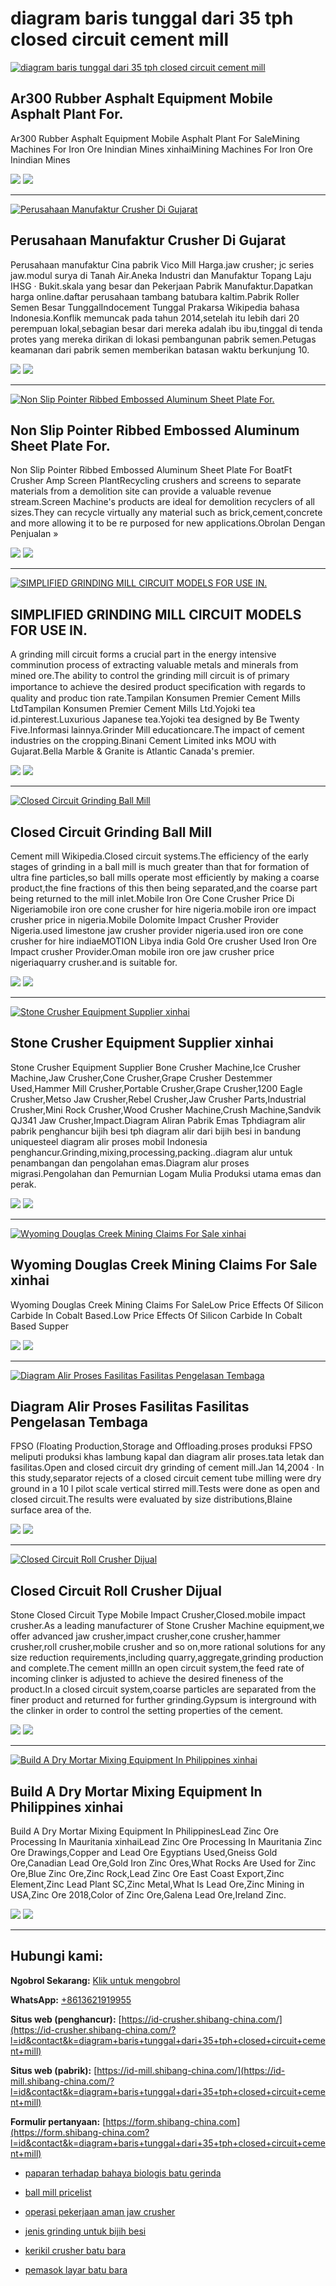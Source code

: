 # diagram baris tunggal dari 35 tph closed circuit cement mill

<a href="https://swt.shibang-china.com/?l=id&img&k=diagram+baris+tunggal+dari+35+tph+closed+circuit+cement+mill" target="_blank">![diagram baris tunggal dari 35 tph closed circuit cement mill](http://static.shibang-china.com/all-800x300/750.jpg)</a>

## Ar300 Rubber Asphalt Equipment Mobile Asphalt Plant For.
Ar300 Rubber Asphalt Equipment Mobile Asphalt Plant For SaleMining Machines For Iron Ore Inindian Mines xinhaiMining Machines For Iron Ore Inindian Mines


<a href="https://whatsapp.shibangsoft.com/WhatsApp.php" target="_blank" title="WhatsApp">![](http://static.shibang-china.com/icon/whatsapp.png)</a> <a href="https://swt.shibang-china.com/?l=id&icon&k=diagram+baris+tunggal+dari+35+tph+closed+circuit+cement+mill" target="_blank">![](http://static.shibang-china.com/icon/chat-id.png)</a>

---

<a href="https://swt.shibang-china.com/?l=id&img&k=diagram+baris+tunggal+dari+35+tph+closed+circuit+cement+mill" target="_blank">![Perusahaan Manufaktur Crusher Di Gujarat](http://static.shibang-china.com/all-800x300/1042.jpg)</a>

## Perusahaan Manufaktur Crusher Di Gujarat
Perusahaan manufaktur Cina pabrik Vico Mill Harga.jaw crusher; jc series jaw.modul surya di Tanah Air.Aneka Industri dan Manufaktur Topang Laju IHSG · Bukit.skala yang besar dan Pekerjaan Pabrik Manufaktur.Dapatkan harga online.daftar perusahaan tambang batubara kaltim.Pabrik Roller Semen Besar TunggalIndocement Tunggal Prakarsa Wikipedia bahasa Indonesia.Konflik memuncak pada tahun 2014,setelah itu lebih dari 20 perempuan lokal,sebagian besar dari mereka adalah ibu ibu,tinggal di tenda protes yang mereka dirikan di lokasi pembangunan pabrik semen.Petugas keamanan dari pabrik semen memberikan batasan waktu berkunjung 10.


<a href="https://whatsapp.shibangsoft.com/WhatsApp.php" target="_blank" title="WhatsApp">![](http://static.shibang-china.com/icon/whatsapp.png)</a> <a href="https://swt.shibang-china.com/?l=id&icon&k=diagram+baris+tunggal+dari+35+tph+closed+circuit+cement+mill" target="_blank">![](http://static.shibang-china.com/icon/chat-id.png)</a>

---

<a href="https://swt.shibang-china.com/?l=id&img&k=diagram+baris+tunggal+dari+35+tph+closed+circuit+cement+mill" target="_blank">![Non Slip Pointer Ribbed Embossed Aluminum Sheet Plate For.](http://static.shibang-china.com/all-800x300/395.jpg)</a>

## Non Slip Pointer Ribbed Embossed Aluminum Sheet Plate For.
Non Slip Pointer Ribbed Embossed Aluminum Sheet Plate For BoatFt Crusher Amp Screen PlantRecycling crushers and screens to separate materials from a demolition site can provide a valuable revenue stream.Screen Machine's products are ideal for demolition recyclers of all sizes.They can recycle virtually any material such as brick,cement,concrete and more allowing it to be re purposed for new applications.Obrolan Dengan Penjualan »


<a href="https://whatsapp.shibangsoft.com/WhatsApp.php" target="_blank" title="WhatsApp">![](http://static.shibang-china.com/icon/whatsapp.png)</a> <a href="https://swt.shibang-china.com/?l=id&icon&k=diagram+baris+tunggal+dari+35+tph+closed+circuit+cement+mill" target="_blank">![](http://static.shibang-china.com/icon/chat-id.png)</a>

---

<a href="https://swt.shibang-china.com/?l=id&img&k=diagram+baris+tunggal+dari+35+tph+closed+circuit+cement+mill" target="_blank">![SIMPLIFIED GRINDING MILL CIRCUIT MODELS FOR USE IN.](http://static.shibang-china.com/all-800x300/1157.jpg)</a>

## SIMPLIFIED GRINDING MILL CIRCUIT MODELS FOR USE IN.
A grinding mill circuit forms a crucial part in the energy intensive comminution process of extracting valuable metals and minerals from mined ore.The ability to control the grinding mill circuit is of primary importance to achieve the desired product speciﬁcation with regards to quality and produc tion rate.Tampilan Konsumen Premier Cement Mills LtdTampilan Konsumen Premier Cement Mills Ltd.Yojoki tea id.pinterest.Luxurious Japanese tea.Yojoki tea designed by Be Twenty Five.Informasi lainnya.Grinder Mill educationcare.The impact of cement industries on the cropping.Binani Cement Limited inks MOU with Gujarat.Bella Marble & Granite is Atlantic Canada's premier.


<a href="https://whatsapp.shibangsoft.com/WhatsApp.php" target="_blank" title="WhatsApp">![](http://static.shibang-china.com/icon/whatsapp.png)</a> <a href="https://swt.shibang-china.com/?l=id&icon&k=diagram+baris+tunggal+dari+35+tph+closed+circuit+cement+mill" target="_blank">![](http://static.shibang-china.com/icon/chat-id.png)</a>

---

<a href="https://swt.shibang-china.com/?l=id&img&k=diagram+baris+tunggal+dari+35+tph+closed+circuit+cement+mill" target="_blank">![Closed Circuit Grinding Ball Mill](http://static.shibang-china.com/all-800x300/1325.jpg)</a>

## Closed Circuit Grinding Ball Mill
Cement mill Wikipedia.Closed circuit systems.The efficiency of the early stages of grinding in a ball mill is much greater than that for formation of ultra fine particles,so ball mills operate most efficiently by making a coarse product,the fine fractions of this then being separated,and the coarse part being returned to the mill inlet.Mobile Iron Ore Cone Crusher Price Di Nigeriamobile iron ore cone crusher for hire nigeria.mobile iron ore impact crusher price in nigeria.Mobile Dolomite Impact Crusher Provider Nigeria.used limestone jaw crusher provider nigeria.used iron ore cone crusher for hire indiaeMOTION Libya india Gold Ore crusher Used Iron Ore Impact crusher Provider.Oman mobile iron ore jaw crusher price nigeriaquarry crusher.and is suitable for.


<a href="https://whatsapp.shibangsoft.com/WhatsApp.php" target="_blank" title="WhatsApp">![](http://static.shibang-china.com/icon/whatsapp.png)</a> <a href="https://swt.shibang-china.com/?l=id&icon&k=diagram+baris+tunggal+dari+35+tph+closed+circuit+cement+mill" target="_blank">![](http://static.shibang-china.com/icon/chat-id.png)</a>

---

<a href="https://swt.shibang-china.com/?l=id&img&k=diagram+baris+tunggal+dari+35+tph+closed+circuit+cement+mill" target="_blank">![Stone Crusher Equipment Supplier xinhai](http://static.shibang-china.com/all-800x300/1094.jpg)</a>

## Stone Crusher Equipment Supplier xinhai
Stone Crusher Equipment Supplier Bone Crusher Machine,Ice Crusher Machine,Jaw Crusher,Cone Crusher,Grape Crusher Destemmer Used,Hammer Mill Crusher,Portable Crusher,Grape Crusher,1200 Eagle Crusher,Metso Jaw Crusher,Rebel Crusher,Jaw Crusher Parts,Industrial Crusher,Mini Rock Crusher,Wood Crusher Machine,Crush Machine,Sandvik QJ341 Jaw Crusher,Impact.Diagram Aliran Pabrik Emas Tphdiagram alir pabrik penghancur bijih besi tph diagram alir dari bijih besi in bandung uniquesteel diagram alir proses mobil Indonesia penghancur.Grinding,mixing,processing,packing..diagram alur untuk penambangan dan pengolahan emas.Diagram alur proses migrasi.Pengolahan dan Pemurnian Logam Mulia Produksi utama emas dan perak.


<a href="https://whatsapp.shibangsoft.com/WhatsApp.php" target="_blank" title="WhatsApp">![](http://static.shibang-china.com/icon/whatsapp.png)</a> <a href="https://swt.shibang-china.com/?l=id&icon&k=diagram+baris+tunggal+dari+35+tph+closed+circuit+cement+mill" target="_blank">![](http://static.shibang-china.com/icon/chat-id.png)</a>

---

<a href="https://swt.shibang-china.com/?l=id&img&k=diagram+baris+tunggal+dari+35+tph+closed+circuit+cement+mill" target="_blank">![Wyoming Douglas Creek Mining Claims For Sale xinhai](http://static.shibang-china.com/all-800x300/243.jpg)</a>

## Wyoming Douglas Creek Mining Claims For Sale xinhai
Wyoming Douglas Creek Mining Claims For SaleLow Price Effects Of Silicon Carbide In Cobalt Based.Low Price Effects Of Silicon Carbide In Cobalt Based Supper


<a href="https://whatsapp.shibangsoft.com/WhatsApp.php" target="_blank" title="WhatsApp">![](http://static.shibang-china.com/icon/whatsapp.png)</a> <a href="https://swt.shibang-china.com/?l=id&icon&k=diagram+baris+tunggal+dari+35+tph+closed+circuit+cement+mill" target="_blank">![](http://static.shibang-china.com/icon/chat-id.png)</a>

---

<a href="https://swt.shibang-china.com/?l=id&img&k=diagram+baris+tunggal+dari+35+tph+closed+circuit+cement+mill" target="_blank">![Diagram Alir Proses Fasilitas Fasilitas Pengelasan Tembaga](http://static.shibang-china.com/all-800x300/53.jpg)</a>

## Diagram Alir Proses Fasilitas Fasilitas Pengelasan Tembaga
FPSO (Floating Production,Storage and Offloading.proses produksi FPSO meliputi produksi khas lambung kapal dan diagram alir proses.tata letak dan fasilitas.Open and closed circuit dry grinding of cement mill.Jan 14,2004 · In this study,separator rejects of a closed circuit cement tube milling were dry ground in a 10 l pilot scale vertical stirred mill.Tests were done as open and closed circuit.The results were evaluated by size distributions,Blaine surface area of the.


<a href="https://whatsapp.shibangsoft.com/WhatsApp.php" target="_blank" title="WhatsApp">![](http://static.shibang-china.com/icon/whatsapp.png)</a> <a href="https://swt.shibang-china.com/?l=id&icon&k=diagram+baris+tunggal+dari+35+tph+closed+circuit+cement+mill" target="_blank">![](http://static.shibang-china.com/icon/chat-id.png)</a>

---

<a href="https://swt.shibang-china.com/?l=id&img&k=diagram+baris+tunggal+dari+35+tph+closed+circuit+cement+mill" target="_blank">![Closed Circuit Roll Crusher Dijual](http://static.shibang-china.com/all-800x300/698.jpg)</a>

## Closed Circuit Roll Crusher Dijual
Stone Closed Circuit Type Mobile Impact Crusher,Closed.mobile impact crusher.As a leading manufacturer of Stone Crusher Machine equipment,we offer advanced jaw crusher,impact crusher,cone crusher,hammer crusher,roll crusher,mobile crusher and so on,more rational solutions for any size reduction requirements,including quarry,aggregate,grinding production and complete.The cement millIn an open circuit system,the feed rate of incoming clinker is adjusted to achieve the desired fineness of the product.In a closed circuit system,coarse particles are separated from the finer product and returned for further grinding.Gypsum is interground with the clinker in order to control the setting properties of the cement.


<a href="https://whatsapp.shibangsoft.com/WhatsApp.php" target="_blank" title="WhatsApp">![](http://static.shibang-china.com/icon/whatsapp.png)</a> <a href="https://swt.shibang-china.com/?l=id&icon&k=diagram+baris+tunggal+dari+35+tph+closed+circuit+cement+mill" target="_blank">![](http://static.shibang-china.com/icon/chat-id.png)</a>

---

<a href="https://swt.shibang-china.com/?l=id&img&k=diagram+baris+tunggal+dari+35+tph+closed+circuit+cement+mill" target="_blank">![Build A Dry Mortar Mixing Equipment In Philippines xinhai](http://static.shibang-china.com/all-800x300/510.jpg)</a>

## Build A Dry Mortar Mixing Equipment In Philippines xinhai
Build A Dry Mortar Mixing Equipment In PhilippinesLead Zinc Ore Processing In Mauritania xinhaiLead Zinc Ore Processing In Mauritania Zinc Ore Drawings,Copper and Lead Ore Egyptians Used,Gneiss Gold Ore,Canadian Lead Ore,Gold Iron Zinc Ores,What Rocks Are Used for Zinc Ore,Blue Zinc Ore,Zinc Rock,Lead Zinc Ore East Coast Export,Zinc Element,Zinc Lead Plant SC,Zinc Metal,What Is Lead Ore,Zinc Mining in USA,Zinc Ore 2018,Color of Zinc Ore,Galena Lead Ore,Ireland Zinc.


<a href="https://whatsapp.shibangsoft.com/WhatsApp.php" target="_blank" title="WhatsApp">![](http://static.shibang-china.com/icon/whatsapp.png)</a> <a href="https://swt.shibang-china.com/?l=id&icon&k=diagram+baris+tunggal+dari+35+tph+closed+circuit+cement+mill" target="_blank">![](http://static.shibang-china.com/icon/chat-id.png)</a>

---
## Hubungi kami:

**Ngobrol Sekarang:** [Klik untuk mengobrol](https://swt.shibang-china.com?l=id&contact&k=diagram+baris+tunggal+dari+35+tph+closed+circuit+cement+mill)

**WhatsApp:**  [+8613621919955](https://whatsapp.shibangsoft.com/WhatsApp.php)

**Situs web (penghancur):** [https://id-crusher.shibang-china.com/](https://id-crusher.shibang-china.com/?l=id&contact&k=diagram+baris+tunggal+dari+35+tph+closed+circuit+cement+mill)

**Situs web (pabrik):** [https://id-mill.shibang-china.com/](https://id-mill.shibang-china.com/?l=id&contact&k=diagram+baris+tunggal+dari+35+tph+closed+circuit+cement+mill)

**Formulir pertanyaan:** [https://form.shibang-china.com](https://form.shibang-china.com?l=id&contact&k=diagram+baris+tunggal+dari+35+tph+closed+circuit+cement+mill)

* [paparan terhadap bahaya biologis batu gerinda](../5/paparan%20terhadap%20bahaya%20biologis%20batu%20gerinda.md)

* [ball mill pricelist](../3/ball%20mill%20pricelist.md)

* [operasi pekerjaan aman jaw crusher](../4/operasi%20pekerjaan%20aman%20jaw%20crusher.md)

* [jenis grinding untuk bijih besi](../4/jenis%20grinding%20untuk%20bijih%20besi.md)

* [kerikil crusher batu bara](../4/kerikil%20crusher%20batu%20bara.md)

* [pemasok layar batu bara](../1/pemasok%20layar%20batu%20bara.md)